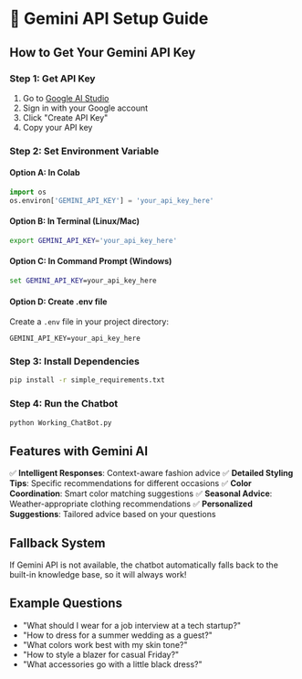 # 🤖 Gemini API Setup Guide

## How to Get Your Gemini API Key

### Step 1: Get API Key
1. Go to [Google AI Studio](https://makersuite.google.com/app/apikey)
2. Sign in with your Google account
3. Click "Create API Key"
4. Copy your API key

### Step 2: Set Environment Variable

#### Option A: In Colab
```python
import os
os.environ['GEMINI_API_KEY'] = 'your_api_key_here'
```

#### Option B: In Terminal (Linux/Mac)
```bash
export GEMINI_API_KEY='your_api_key_here'
```

#### Option C: In Command Prompt (Windows)
```cmd
set GEMINI_API_KEY=your_api_key_here
```

#### Option D: Create .env file
Create a `.env` file in your project directory:
```
GEMINI_API_KEY=your_api_key_here
```

### Step 3: Install Dependencies
```bash
pip install -r simple_requirements.txt
```

### Step 4: Run the Chatbot
```bash
python Working_ChatBot.py
```

## Features with Gemini AI

✅ **Intelligent Responses**: Context-aware fashion advice
✅ **Detailed Styling Tips**: Specific recommendations for different occasions
✅ **Color Coordination**: Smart color matching suggestions
✅ **Seasonal Advice**: Weather-appropriate clothing recommendations
✅ **Personalized Suggestions**: Tailored advice based on your questions

## Fallback System

If Gemini API is not available, the chatbot automatically falls back to the built-in knowledge base, so it will always work!

## Example Questions

- "What should I wear for a job interview at a tech startup?"
- "How to dress for a summer wedding as a guest?"
- "What colors work best with my skin tone?"
- "How to style a blazer for casual Friday?"
- "What accessories go with a little black dress?"
